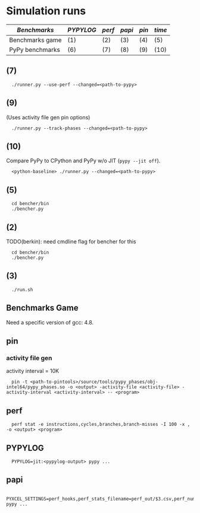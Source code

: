 # Simulation runs

| *Benchmarks*    | *PYPYLOG* | *perf* | *papi* | *pin* | *time* |
| --------------- | --------- | ------ | ------ | ----- | ------ |
| Benchmarks game | (1)       | (2)    | (3)    | (4)   | (5)    |
| PyPy benchmarks | (6)       | (7)    | (8)    | (9)   | (10)   |

## (7)

```
  ./runner.py --use-perf --changed=<path-to-pypy>
```

## (9)

(Uses activity file gen pin options)

```
  ./runner.py --track-phases --changed=<path-to-pypy>
```

## (10)

Compare PyPy to CPython and PyPy w/o JIT (`pypy --jit off`).

```
  <python-baseline> ./runner.py --changed=<path-to-pypy>
```

## (5)

```
  cd bencher/bin
  ./bencher.py
```

## (2)

TODO(berkin): need cmdline flag for bencher for this

```
  cd bencher/bin
  ./bencher.py
```

## (3)

```
  ./run.sh
```

## Benchmarks Game

Need a specific version of gcc: 4.8.

## pin

### activity file gen

activity interval = 10K

```
  pin -t <path-to-pintools>/source/tools/pypy_phases/obj-intel64/pypy_phases.so -o <output> -activity-file <activity-file> -activity-interval <activity-interval> -- <program>
```

## perf

```
  perf stat -e instructions,cycles,branches,branch-misses -I 100 -x , -o <output> <program>
```

## PYPYLOG

```
  PYPYLOG=jit:<pypylog-output> pypy ...
```

## papi

```
   PYXCEL_SETTINGS=perf_hooks,perf_stats_filename=perf_out/$3.csv,perf_num_samples=$NUM_SAMPLES pypy ...
```

